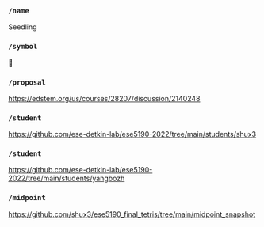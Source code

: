 ### `/name`
Seedling
### `/symbol`
🌱
### `/proposal`
https://edstem.org/us/courses/28207/discussion/2140248
### `/student`
https://github.com/ese-detkin-lab/ese5190-2022/tree/main/students/shux3
### `/student`
https://github.com/ese-detkin-lab/ese5190-2022/tree/main/students/yangbozh
### `/midpoint`
https://github.com/shux3/ese5190_final_tetris/tree/main/midpoint_snapshot

